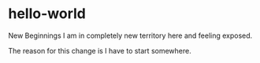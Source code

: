 # hello-world
New Beginnings
I am in completely new territory here and feeling exposed.

The reason for this change is I have to start somewhere.
